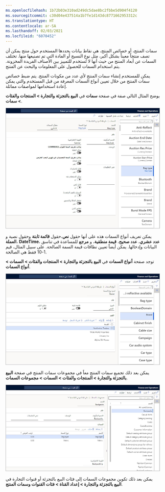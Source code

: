 ```yaml
---
ms.openlocfilehash: 1b72b03e310ad249dc5dae8bc2fbbe5d904f4120
ms.sourcegitcommit: c30d04e437514a1b7fe1d143dc8771662953312c
ms.translationtype: HT
ms.contentlocale: ar-SA
ms.lasthandoff: 02/03/2021
ms.locfileid: "6070452"
---
```

سمات المنتج، أو خصائص المنتج، هي نقاط بيانات يحددها المستخدم حول منتج يمكن أن تصف منتجاً معيناً بشكل أكبر، مثل نوع النسيج أو المادة التي تم تصنيعها منها. تختلف السمات عن أبعاد المنتج من حيث أنها لا تُستخدم للتمييز بين الأصناف الفريدة المخزونة. يتم استخدام السمات للحصول على المعلومات والبحث عن المنتج. 

يمكن للمستخدم إنشاء سمات المنتج لأي عدد من مكونات المنتج. يتم ضبط خصائص سمات المنتج من خلال تعيين أنواع السمات المعرفة من قبل المستخدم والتي يمكن إعادة استخدامها لمواصفات مماثلة. 

يوضح المثال التالي صفة في صفحة **سمات** في **البيع بالتجزئة والتجارة > المنتجات والفئات > سمات**. 


![لقطة شاشة لصفحة السمات Dynamics 365 Commerce.](../media/attributes-ss.jpg)  

يمكن تعريف أنواع السمات هذه على أنها حقول **نص**،حقول **قائمة ثابتة** وحقول نصية و **العملة**، **DateTime**، **عدد عشري**، **عدد صحيح**، **قيمة منطقية**، و **مرجع** للمساعدة في تناسق البيانات وإدخالها. يمكن أيضاً تعيين نطاقات قيمة السمة الصالحة. على سبيل المثال، قيم 1-10 فقط هي الصالحة. 

توجد صفحة **أنواع السمات** في **البيع بالتجزئة والتجارة > المنتجات والفئات > السمات > أنواع السمات**.
 
![لقطة شاشة لصفحة أنواع السمات Dynamics 365 Commerce.](../media/attribute-types-ss.jpg)
  

يمكن بعد ذلك تجميع سمات المنتج معاً في مجموعات سمات المنتج في صفحة **البيع بالتجزئة والتجارة > المنتجات والفئات > السمات > مجموعات السمات**.

![لقطة شاشة لصفحة Dynamics 365 Commerce مجموعات السمات](../media/attribute-groups-ss.jpg)

يمكن بعد ذلك تكوين مجموعات السمات إلى فئات البيع بالتجزئة أو قنوات التجارة في **البيع بالتجزئة والتجارة > إعداد القناة > فئات القنوات وسمات المنتج**.



